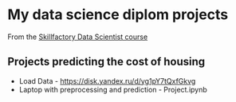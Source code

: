# My data science diplom projects
From the [Skillfactory Data Scientist course](https://skillfactory.ru/courses/)

## Projects predicting the cost of housing

* Load Data  - https://disk.yandex.ru/d/yg1pY7tQxfGkvg
* Laptop with preprocessing and prediction - Project.ipynb

